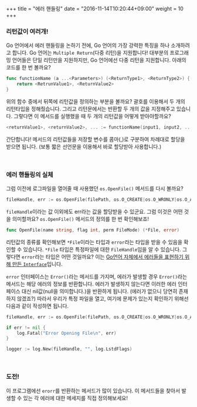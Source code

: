 +++
title = "에러 핸들링"
date = "2016-11-14T10:20:44+09:00"
weight = 10
+++

### 리턴값이 여러개!

Go 언어에서 에러 핸들링을 논하기 전에, Go 언어의 가장 강력한 특징을 하나 소개하려고 합니다. Go 언어는 `Multiple Return`(다중 리턴)을 지원합니다! 대부분의 프로그래밍 언어들은 단일 리턴만을 지원하지만, Go 언어에선 다중 리턴을 지원합니다. 아래의 코드를 한 번 볼까요?

```go
func functionName (a ...<Parameters>) (<ReturnType1>, <ReturnType2>) {
	return <RetrunValue1>, <ReturnValue2>
}
```
위의 함수 중에서 뒤쪽에 리턴값을 정의하는 부분을 볼까요? 괄호를 이용해서 두 개의 리턴타입을 정해줬습니다. 그리고 리턴문에서는 반환할 두 개의 값을 지정해주고 있습니다. 그렇다면 이 메서드를 실행했을 때 두 개의 리턴값을 어떻게 받아야할까요?
```go
<returnValue1>, <returnValue2>, ... := functionName(input1, input2, ...);
```
간단합니다! 메서드의 리턴값들을 저장할 변수를 콤마(,)로 구분하여 차례대로 할당을 받으면 됩니다. (보통 짧은 선언문을 이용해서 바로 할당받아 사용합니다.)

<br>

### 에러 핸들링의 실체

그럼 이전에 로그파일을 열어줄 때 사용했던 `os.OpenFile()` 메서드를 다시 볼까요?

```go
fileHandle, err := os.OpenFile(filePath, os.O_CREATE|os.O_WRONLY|os.O_APPEND, 0666)
```
`fileHandle`이라는 값 이외에도 err라는 값을 할당받을 수 있군요. 그럼 이것은 어떤 것을 의미할까요? `os.OpenFile()` 메서드의 정의를 한 번 확인해보죠!

```go
func OpenFile(name string, flag int, perm FileMode) (*File, error)
```
리턴값의 종류를 확인해보면 `*File`이라는 타입과 `error`라는 타입을 받을 수 있음을 확인할 수 있습니다. `*File` 타입은 특정파일에 대한 `FileHandle`임을 알 수 있습니다. 그렇다면 `error`라는 타입은 어떤 것일까요? 이는 [Go언어 자체에서 에러들을 표현하기 위해 만든 `Interface`](https://golang.org/pkg/builtin/#error)입니다.

`error` 인터페이스는 `Error()`라는 메서드를 가지며, 에러가 발생할 경우 `Error()`라는 메서드는 해당 에러의 정보를 반환합니다. 에러가 발생하지 않는다면 이러한 에러 인터페이스 대신 nil값(null을 의미합니다.)을 반환하게 됩니다. (에러가 없으니 당연히 존재하지 않겠죠?) 따라서 우리가 특정 파일을 열고, 여기에 문제가 있는지 확인하기 위해선 다음과 같이 작성하면 됩니다.

```go
fileHandle, err := os.OpenFile(filePath, os.O_CREATE|os.O_WRONLY|os.O_APPEND, 0666)

if err != nil {
	log.Fatal("Error Opening File\n", err)
}

logger := log.New(fileHandle, "", log.LstdFlags)
```

<br>

### 도전!

이 프로그램에선 `erorr`를 반환하는 메서드가 많이 있습니다. 이 메서드들을 찾아서 발생할 수 있는 각 에러에 대한 메세지를 직접 정의해보세요!
